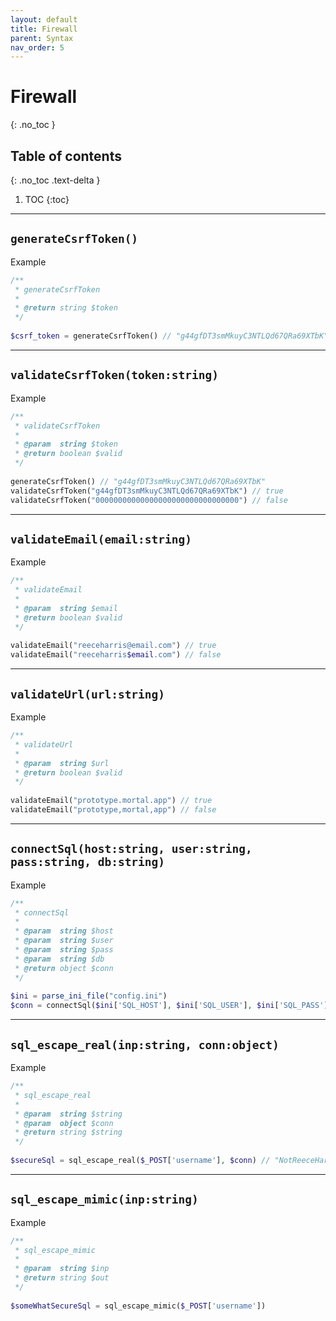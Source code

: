 ```yaml
---
layout: default
title: Firewall
parent: Syntax
nav_order: 5
---
```


# Firewall
{: .no_toc }

## Table of contents
{: .no_toc .text-delta }

1. TOC
{:toc}

---

## `generateCsrfToken()`
Example
```php 
/**
 * generateCsrfToken
 *
 * @return string $token
 */
 
$csrf_token = generateCsrfToken() // "g44gfDT3smMkuyC3NTLQd67QRa69XTbK"
```

---

## `validateCsrfToken(token:string)`
Example
```php 
/**
 * validateCsrfToken
 *
 * @param  string $token
 * @return boolean $valid
 */
 
generateCsrfToken() // "g44gfDT3smMkuyC3NTLQd67QRa69XTbK"
validateCsrfToken("g44gfDT3smMkuyC3NTLQd67QRa69XTbK") // true
validateCsrfToken("00000000000000000000000000000000") // false
```

---

## `validateEmail(email:string)`
Example
```php 
/**
 * validateEmail
 *
 * @param  string $email
 * @return boolean $valid
 */
 
validateEmail("reeceharris@email.com") // true
validateEmail("reeceharris$email.com") // false
```

---

## `validateUrl(url:string)`
Example
```php 
/**
 * validateUrl
 *
 * @param  string $url
 * @return boolean $valid
 */
 
validateEmail("prototype.mortal.app") // true
validateEmail("prototype,mortal,app") // false
```

---

## `connectSql(host:string, user:string, pass:string, db:string)`
Example
```php 
/**
 * connectSql
 *
 * @param  string $host
 * @param  string $user
 * @param  string $pass
 * @param  string $db
 * @return object $conn
 */
 
$ini = parse_ini_file("config.ini")
$conn = connectSql($ini['SQL_HOST'], $ini['SQL_USER'], $ini['SQL_PASS'], $ini['SQL_DB'])
```

---

## `sql_escape_real(inp:string, conn:object)`
Example
```php 
/**
 * sql_escape_real
 *
 * @param  string $string
 * @param  object $conn
 * @return string $string
 */
 
$secureSql = sql_escape_real($_POST['username'], $conn) // "NotReeceHarris"
```

---

## `sql_escape_mimic(inp:string)`
Example
```php 
/**
 * sql_escape_mimic
 *
 * @param  string $inp
 * @return string $out
 */
 
$someWhatSecureSql = sql_escape_mimic($_POST['username'])
```
